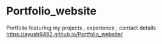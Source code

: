 # Portfolio_website
Portfolio featuring my projects , experience , contact details
https://ayush9492.github.io/Portfolio_website/
